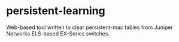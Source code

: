 # persistent-learning
Web-based tool written to clear persistent-mac tables from Juniper Networks ELS-based EX-Series switches.  
